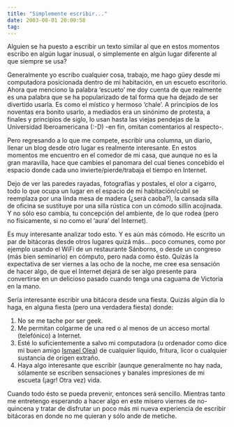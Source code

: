 ```yaml
---
title: "Simplemente escribir..."
date: 2003-08-01 20:00:58
tag: 
---
```

<p>Alguien se ha puesto a escribir un texto similar al que en estos momentos escribo en algún lugar inusual, o simplemente en algún lugar diferente al que siempre se usa?

Generalmente yo escribo cualquier cosa, trabajo, me hago güey desde mi computadora posicionada dentro de mi habitación, en un escueto escritorio. Ahora que menciono la palabra &#8216;escueto&#8217; me doy cuenta de que realmente es una palabra que se ha popularizado de tal forma que ha dejado de ser divertido usarla. Es como el místico y hermoso &#8216;chale&#8217;. A principios de los noventas era bonito usarlo, a mediados era un sinónimo de protesta, a finales y principios de siglo, lo usan hasta las viejas pendejas de la Universidad Iberoamericana (:-D) -en fin, omitan comentarios al respecto-.

Pero regresando a lo que me compete, escribir una columna, un diario, llenar un blog desde otro lugar es realmente interesante. En estos momentos me encuentro en el comedor de mi casa, que aunque no es la gran maravilla, hace que cambies el panomara del cual tienes concebido el espacio donde cada uno invierte/pierde/trabaja el tiempo en Internet.

Dejo de ver las paredes rayadas, fotografías y postales, el olor a cigarro, todo lo que ocupa un lugar en el espacio de mi habitación/cubil se reemplaza por una linda mesa de madera (¿será caoba?), la cansada silla de oficina se sustituye por una silla rústica con un cómodo sillín acojinada. Y no sólo eso cambia, tu concepción del ambiente, de lo que rodea (pero no físicamente, si no como el &#8216;aura&#8217; del Internet).

Es muy interesante analizar todo esto. Y es aún más cómodo. He escrito un par de bitácoras desde otros lugares quizá más&#8230; poco comunes, como por ejemplo usando el WiFi de un restaurante Sánborns, o desde un congreso (más bien seminario) en cómputo, pero nada como ésto. Quizás la expectativa de ser viernes a las ocho de la noche, me cree esa sensación de hacer algo, de que el Internet dejará de ser algo presente para convertirse en un delicioso pasado cuando tenga una caguama de Victoria en la mano.

Sería interesante escribir una bitácora desde una fiesta. Quizás algún día lo haga, en alguna fiesta (pero una verdadera fiesta) donde:
</p>
<ol>
<li>No se me tache por ser geek.</li>
<li>Me permitan colgarme de una red o al menos de un acceso mortal (telefónico) a Internet.</li>
<li>Esté lo suficientemente a salvo mi computadora (u ordenador como dice mi buen amigo <a href="mailto:ismael@olea.org">Ismael Olea</a>) de cualquier líquido, fritura, licor o cualquier sustancia de origen extraño.</li>
<li>Haya algo interesante que escribir (aunque generalmente no hay nada, sólamente se escriben sensaciones y banales impresiones de mi escueta (¡agr! Otra vez) vida.</li>
</ol>
<p>
Cuando todo ésto se pueda prevenir, entonces será sencillo. Mientras tanto me entretengo esperando a hacer algo en este mísero viernes de no-quincena y tratar de disfrutar un poco más mi nueva experiencia de escribir bitácoras en donde no me quieran y sólo ande de metiche. </p>
